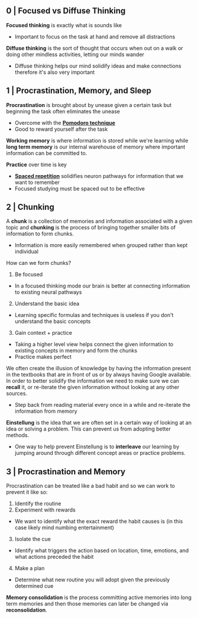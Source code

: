 ## 0 |  Focused vs Diffuse Thinking

**Focused thinking** is exactly what is sounds like
- Important to focus on the task at hand and remove all distractions

**Diffuse thinking** is the sort of thought that occurs when out on a walk or doing other mindless activities, letting our minds wander
- Diffuse thinking helps our mind solidify ideas and make connections therefore it's also very important

## 1 | Procrastination, Memory, and Sleep

**Procrastination** is brought about by unease given a certain task but beginning the task often eliminates the unease
- Overcome with the **[Pomodoro technique](https://en.wikipedia.org/wiki/Pomodoro_Technique)**
- Good to reward yourself after the task

**Working memory** is where information is stored while we're learning while **long term memory** is our internal warehouse of memory where important information can be committed to.

**Practice** over time is key
- **[Spaced repetition](https://en.wikipedia.org/wiki/Spaced_repetition)** solidifies neuron pathways for information that we want to remember
- Focused studying must be spaced out to be effective

## 2 | Chunking

A **chunk** is a collection of memories and information associated with a given topic and **chunking** is the process of bringing together smaller bits of information to form chunks.
- Information is more easily remembered when grouped rather than kept individual

How can we form chunks?
1. Be focused
  - In a focused thinking mode our brain is better at connecting information to existing neural pathways
2. Understand the basic idea
  - Learning specific formulas and techniques is useless if you don't understand the basic concepts
3. Gain context + practice
  - Taking a higher level view helps connect the given information to existing concepts in memory and form the chunks
  - Practice makes perfect

We often create the illusion of knowledge by having the information present in the textbooks that are in front of us or by always having Google available. In order to better solidify the information we need to make sure we can **recall** it, or re-iterate the given information without looking at any other sources.
- Step back from reading material every once in a while and re-iterate the information from memory

**Einstellung** is the idea that we are often set in a certain way of looking at an idea or solving a problem. This can prevent us from adopting better methods.
- One way to help prevent Einstellung is to **interleave** our learning by jumping around through different concept areas or practice problems.

## 3 | Procrastination and Memory

Procrastination can be treated like a bad habit and so we can work to prevent it like so:
1. Identify the routine
2. Experiment with rewards
  - We want to identify what the exact reward the habit causes is (in this case likely mind numbing entertainment)
3. Isolate the cue
  - Identify what triggers the action based on location, time, emotions, and what actions preceded the habit
4. Make a plan
  - Determine what new routine you will adopt given the previously determined cue

**Memory consolidation** is the process committing active memories into long term memories and then those memories can later be changed via **reconsolidation**.
